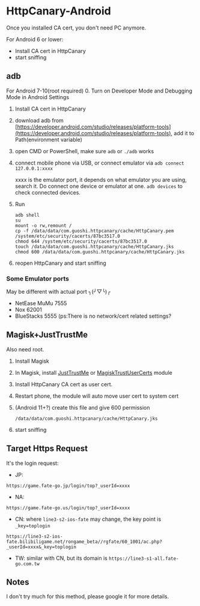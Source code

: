 # HttpCanary-Android

Once you installed CA cert, you don't need PC anymore.

For Android 6 or lower:
- Install CA cert in HttpCanary
- start sniffing

## adb
For Android 7-10(root required)
0. Turn on Developer Mode and Debugging Mode in Android Settings
1. Install CA cert in HttpCanary
2. download adb from [https://developer.android.com/studio/releases/platform-tools](https://developer.android.com/studio/releases/platform-tools), add it to Path(environment variable)
3. open CMD or PowerShell, make sure `adb` or `./adb` works
4. connect mobile phone via USB, or connect emulator via  `adb connect 127.0.0.1:xxxx`
   
   xxxx is the emulator port, it depends on what emulator you are using, search it. Do connect one device or emulator at one.
   `adb devices` to check connected devices.
5. Run
    ```
    adb shell
    su
    mount -o rw,remount /
    cp -f /data/data/com.guoshi.httpcanary/cache/HttpCanary.pem /system/etc/security/cacerts/87bc3517.0
    chmod 644 /system/etc/security/cacerts/87bc3517.0
    touch /data/data/com.guoshi.httpcanary/cache/HttpCanary.jks
    chmod 600 /data/data/com.guoshi.httpcanary/cache/HttpCanary.jks
    ```
6. reopen HttpCanary and start sniffing

### Some Emulator ports

May be different with actual port ╮(╯▽╰)╭
- NetEase MuMu 7555
- Nox 62001
- BlueStacks 5555 (ps:There is no network/cert related settings?

## Magisk+JustTrustMe
Also need root.
1. Install Magisk
2. In Magisk, install [JustTrustMe](https://github.com/SekiBetu/JustTrustMe/releases) or [MagiskTrustUserCerts](https://github.com/NVISOsecurity/MagiskTrustUserCerts/releases) module
3. Install HttpCanary CA cert as user cert.
4. Restart phone, the module will auto move user cert to system cert
5. (Android 11+?) create this file and give 600 permission

    `/data/data/com.guoshi.httpcanary/cache/HttpCanary.jks`
6. start sniffing

## Target Https Request

It's the login request:
- JP:
```:no-line-numbers
https://game.fate-go.jp/login/top?_userId=xxxx
``` 
- NA:
```:no-line-numbers
https://game.fate-go.us/login/top?_userId=xxxx
```
- CN: where `line3-s2-ios-fate` may change, the key point is `_key=toplogin`
```:no-line-numbers
https://line3-s2-ios-fate.bilibiligame.net/rongame_beta//rgfate/60_1001/ac.php?_userId=xxxx&_key=toplogin
``` 
- TW: similar with CN, but its domain is `https://line3-s1-all.fate-go.com.tw`

## Notes

I don't try much for this method, please google it for more details.
